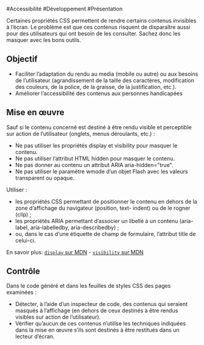 
#Accessibilité #Développement #Présentation

Certaines propriétés CSS permettent de rendre certains contenus invisibles à l’écran. Le problème est que ces contenus risquent de disparaître aussi pour des utilisateurs qui ont besoin de les consulter. Sachez donc les masquer avec les bons outils.


## Objectif

* Faciliter l’adaptation du rendu au media (mobile ou autre) ou aux besoins de l’utilisateur (agrandissement de la taille des caractères, modification des couleurs, de la police, de la graisse, de la justification, etc.).
* Améliorer l’accessibilité des contenus aux personnes handicapées

## Mise en œuvre

Sauf si le contenu concerné est destiné à être rendu visible et perceptible sur action de l’utilisateur (onglets, menus déroulants, etc.) :

* Ne pas utiliser les propriétés display et visibility pour masquer le contenu.
* Ne pas utiliser l’attribut HTML hidden pour masquer le contenu.
* Ne pas donner au contenu un attribut ARIA aria-hidden="true".
* Ne pas utiliser le paramètre wmode d’un objet Flash avec les valeurs transparent ou opaque.

Utiliser :

* les propriétés CSS permettant de positionner le contenu en dehors de la zone d’affichage du navigateur (position, text- indent) ou de le rogner (clip) ;
* les propriétés ARIA permettant d’associer un libellé à un contenu (aria-label, aria-labelledby, aria-describedby) ;
* ou, dans le cas d’une étiquette de champ de formulaire, l’attribut title de celui-ci.

En savoir plus: [`display` sur MDN](https://developer.mozilla.org/fr/docs/Web/CSS/display) - [`visibility` sur MDN](https://developer.mozilla.org/fr/docs/Web/CSS/visibility)

## Contrôle

Dans le code généré et dans les feuilles de styles CSS des pages examinées :

* Détecter, à l’aide d’un inspecteur de code, des contenus qui seraient masqués à l’affichage (en dehors de ceux destinés à être rendus visibles sur action de l’utilisateur).
* Vérifier qu’aucun de ces contenus n’utilise les techniques indiquées dans la mise en œuvre s’ils sont destinés à être restitués dans un lecteur d’écran.

